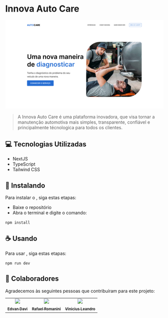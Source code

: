 # Innova Auto Care 

<img src="/public/assets/images/ProjectPreview.jpg" alt="Exemplo imagem">

> A Innova Auto Care é uma plataforma inovadora, que visa tornar a manutenção automotiva mais simples, transparente, confiável e principalmente técnologica para todos os clientes.

## 💻 Tecnologias Utilizadas

- NextJS 
- TypeScript
- Tailwind CSS

## 🚀 Instalando <autocare>

Para instalar o <autocare>, siga estas etapas:

- Baixe o repositório
- Abra o terminal e digite o comando:

```
npm install
```

## ☕ Usando <autocare>

Para usar <autocare>, siga estas etapas:

```
npm run dev
```

## 🤝 Colaboradores

Agradecemos às seguintes pessoas que contribuíram para este projeto:

<table>
  <tr>
    <td align="center">
      <a href="https://github.com/edvxndxvi">
        <img src="https://avatars.githubusercontent.com/u/109118071?v=4" width="100px;"/><br>
        <sub>
          <b>Edvan Davi</b>
        </sub>
      </a>
    </td>
    <td align="center">
      <a href="https://github.com/rafaelromanini">
        <img src="https://avatars.githubusercontent.com/u/162237423?v=4" width="100px;"/><br>
        <sub>
          <b>Rafael Romanini</b>
        </sub>
      </a>
    </td>
    <td align="center">
      <a href="https://github.com/ViniciusLABernardes">
        <img src="https://avatars.githubusercontent.com/u/111243990?v=4" width="100px;"/><br>
        <sub>
          <b>Vinicius Leandro</b>
        </sub>
      </a>
    </td>
  </tr>
</table>
